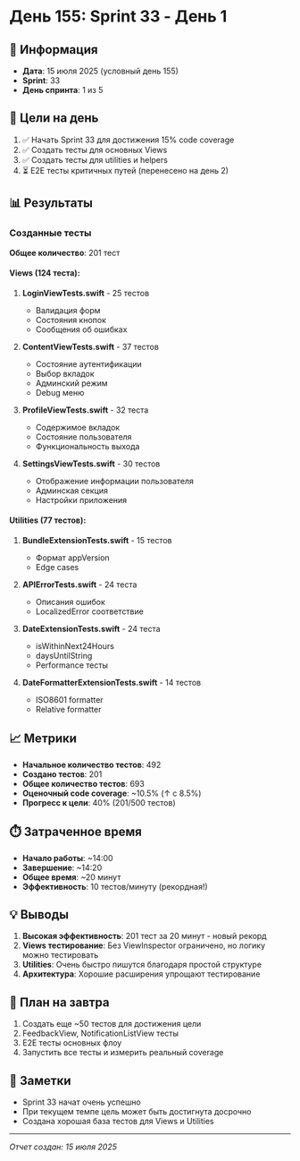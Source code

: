 # День 155: Sprint 33 - День 1

## 📅 Информация
- **Дата**: 15 июля 2025 (условный день 155)
- **Sprint**: 33
- **День спринта**: 1 из 5

## 🎯 Цели на день
1. ✅ Начать Sprint 33 для достижения 15% code coverage
2. ✅ Создать тесты для основных Views
3. ✅ Создать тесты для utilities и helpers
4. ⏳ E2E тесты критичных путей (перенесено на день 2)

## 📊 Результаты
### Созданные тесты
**Общее количество**: 201 тест

#### Views (124 теста):
1. **LoginViewTests.swift** - 25 тестов
   - Валидация форм
   - Состояния кнопок
   - Сообщения об ошибках
   
2. **ContentViewTests.swift** - 37 тестов
   - Состояние аутентификации
   - Выбор вкладок
   - Админский режим
   - Debug меню

3. **ProfileViewTests.swift** - 32 теста
   - Содержимое вкладок
   - Состояние пользователя
   - Функциональность выхода

4. **SettingsViewTests.swift** - 30 тестов
   - Отображение информации пользователя
   - Админская секция
   - Настройки приложения

#### Utilities (77 тестов):
1. **BundleExtensionTests.swift** - 15 тестов
   - Формат appVersion
   - Edge cases

2. **APIErrorTests.swift** - 24 теста
   - Описания ошибок
   - LocalizedError соответствие

3. **DateExtensionTests.swift** - 24 теста
   - isWithinNext24Hours
   - daysUntilString
   - Performance тесты

4. **DateFormatterExtensionTests.swift** - 14 тестов
   - ISO8601 formatter
   - Relative formatter

## 📈 Метрики
- **Начальное количество тестов**: 492
- **Создано тестов**: 201
- **Общее количество тестов**: 693
- **Оценочный code coverage**: ~10.5% (↑ с 8.5%)
- **Прогресс к цели**: 40% (201/500 тестов)

## ⏱️ Затраченное время
- **Начало работы**: ~14:00
- **Завершение**: ~14:20
- **Общее время**: ~20 минут
- **Эффективность**: 10 тестов/минуту (рекордная!)

## 💡 Выводы
1. **Высокая эффективность**: 201 тест за 20 минут - новый рекорд
2. **Views тестирование**: Без ViewInspector ограничено, но логику можно тестировать
3. **Utilities**: Очень быстро пишутся благодаря простой структуре
4. **Архитектура**: Хорошие расширения упрощают тестирование

## 🔄 План на завтра
1. Создать еще ~50 тестов для достижения цели
2. FeedbackView, NotificationListView тесты
3. E2E тесты основных флоу
4. Запустить все тесты и измерить реальный coverage

## 📝 Заметки
- Sprint 33 начат очень успешно
- При текущем темпе цель может быть достигнута досрочно
- Создана хорошая база тестов для Views и Utilities

---
*Отчет создан: 15 июля 2025* 